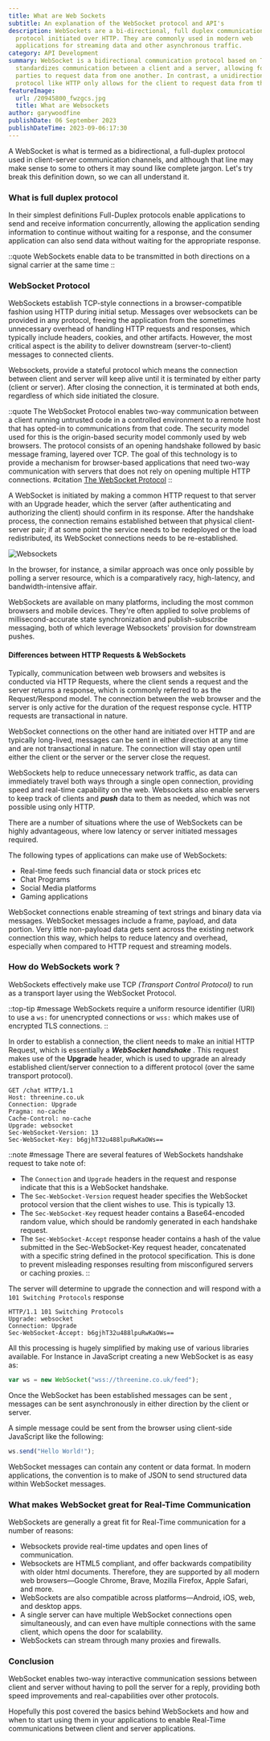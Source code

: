 ```yaml
---
title: What are Web Sockets
subtitle: An explanation of the WebSocket protocol and API's
description: WebSockets are a bi-directional, full duplex communications
  protocol initiated over HTTP. They are commonly used in modern web
  applications for streaming data and other asynchronous traffic.
category: API Development
summary: WebSocket is a bidirectional communication protocol based on TCP that
  standardizes communication between a client and a server, allowing for both
  parties to request data from one another. In contrast, a unidirectional
  protocol like HTTP only allows for the client to request data from the server.
featureImage:
  url: /20945800_fwzgcs.jpg
  title: What are Websockets
author: garywoodfine
publishDate: 06 September 2023
publishDateTime: 2023-09-06:17:30
---
```

A WebSocket is what is termed as a  bidirectional, a full-duplex protocol used in client-server communication channels, 
and although that line may make sense to some to others it may sound like complete jargon.  Let's try break this definition
down, so we can all understand it.

### What is full duplex protocol

In their simplest definitions Full-Duplex protocols enable applications to send and receive information concurrently, allowing
the application sending information to continue without waiting for a response, and the consumer application can also send 
data without waiting for the appropriate response.

::quote
 WebSockets enable data to be transmitted in both directions on a signal carrier at the same time
::

### WebSocket Protocol

WebSockets establish TCP-style connections in a browser-compatible fashion using HTTP during initial setup. Messages 
over websockets can be provided in any protocol, freeing the application from the sometimes unnecessary overhead of
handling HTTP requests and responses, which typically include headers, cookies, and other artifacts. However, the most 
critical aspect is the ability to deliver downstream (server-to-client) messages to connected clients. 

Websockets, provide a stateful protocol which means the connection between client and server will keep alive until it is 
terminated by either party (client or server). After closing the connection, it is terminated at both ends, regardless
of which side initiated the closure.

::quote
 The WebSocket Protocol enables two-way communication between a client
 running untrusted code in a controlled environment to a remote host
 that has opted-in to communications from that code.  The security
 model used for this is the origin-based security model commonly used
 by web browsers.  The protocol consists of an opening handshake
 followed by basic message framing, layered over TCP.  The goal of
 this technology is to provide a mechanism for browser-based
 applications that need two-way communication with servers that does
 not rely on opening multiple HTTP connections.
#citation
 [The WebSocket Protocol](https://datatracker.ietf.org/doc/html/rfc6455)
::

A WebSocket is initiated by making a common HTTP request to that server with an Upgrade header, which the server 
(after authenticating and authorizing the client) should confirm in its response. After the handshake process, the 
connection remains established between that physical client-server pair; if at some point the service needs to be 
redeployed or the load redistributed, its WebSocket connections needs to be re-established.

![Websockets](https://res.cloudinary.com/threenine-co-uk/image/upload/websockets_o7yfpi.png "WebSocket protocol")

In the browser, for instance, a similar approach was once only possible by polling a server resource, which is a 
comparatively racy, high-latency, and bandwidth-intensive affair.

WebSockets are available on many platforms, including the most common browsers and mobile devices. They're often 
applied to solve problems of millisecond-accurate state synchronization and publish-subscribe messaging, both of which 
leverage Websockets' provision for downstream pushes. 


#### Differences between HTTP Requests & WebSockets

Typically, communication between web browsers and websites is conducted via HTTP Requests, where the client sends a request
and the server returns a response, which is commonly referred to as the Request/Respond model.  The connection between
the web browser and the server is only active for the duration of the request response cycle. HTTP requests are transactional
in nature.

WebSocket connections on the other hand are initiated over HTTP and are typically long-lived, messages can be sent in 
either direction at any time and are not transactional in nature. The connection will stay open until either the client 
or the server or the server close the request.

WebSockets help to reduce unnecessary network traffic, as data can immediately travel both ways through a single open 
connection, providing speed and real-time capability on the web. Websockets also enable servers to keep track of 
clients and _**push**_ data to them as needed, which was not possible using only HTTP.

There are a number of situations where the use of WebSockets can be highly advantageous, where low latency or server
initiated  messages required.

The following types of applications can make use of WebSockets:

* Real-time feeds such financial data or stock prices etc
* Chat Programs
* Social Media platforms
* Gaming applications

WebSocket connections enable streaming of text strings and binary data via messages. WebSocket messages include a frame,
payload, and data portion. Very little non-payload data gets sent across the existing network connection this way, 
which helps to reduce latency and overhead, especially when compared to HTTP request and streaming models.


### How do WebSockets work ?

WebSockets effectively make use TCP _(Transport Control Protocol)_ to run as a transport layer using the WebSocket Protocol.

::top-tip
#message
WebSockets require a uniform resource identifier (URI) to use a `ws:` for unencrypted connections or `wss:`
which makes use of encrypted TLS connections.
::

In order to establish a connection, the client needs to make an initial HTTP Request, which is essentially a **_WebSocket
handshake_** . This request makes use of the **Upgrade**  header, which is  used to upgrade an already established 
client/server connection to a different protocol (over the same transport protocol).


```http request
GET /chat HTTP/1.1
Host: threenine.co.uk
Connection: Upgrade
Pragma: no-cache
Cache-Control: no-cache
Upgrade: websocket
Sec-WebSocket-Version: 13
Sec-WebSocket-Key: b6gjhT32u488lpuRwKaOWs==
```
::note
#message 
 There are several features of WebSockets handshake request to take note of:
 * The `Connection` and `Upgrade` headers in the request and response indicate that this is a WebSocket handshake.
 * The `Sec-WebSocket-Version` request header specifies the WebSocket protocol version that the client wishes to use. This is typically 13. 
 * The `Sec-WebSocket-Key` request header contains a Base64-encoded random value, which should be randomly generated in each handshake request.
 * The `Sec-WebSocket-Accept` response header contains a hash of the value submitted in the Sec-WebSocket-Key request header, 
concatenated with a specific string defined in the protocol specification. This is done to prevent misleading responses resulting from 
misconfigured servers or caching proxies.
::

The server will determine to upgrade the connection and will respond with a `101 Switching Protocols` response

```http
HTTP/1.1 101 Switching Protocols
Upgrade: websocket
Connection: Upgrade
Sec-WebSocket-Accept: b6gjhT32u488lpuRwKaOWs==
```

All this processing is hugely simplified by making use of various libraries available. For Instance in JavaScript creating
a new WebSocket is as easy as:

```javascript
var ws = new WebSocket("wss://threenine.co.uk/feed");
```
Once the WebSocket has been established messages can be sent , messages can be sent asynchronously in either direction by the client or server.

A simple message could be sent from the browser using client-side JavaScript like the following:

```javascript
ws.send("Hello World!");
```
WebSocket messages can contain any content or data format. In modern applications, the convention is to make of JSON 
to send structured data within WebSocket messages.

### What makes WebSocket great for Real-Time Communication

WebSockets are generally a great fit for Real-Time communication for a number of reasons:

* Websockets provide real-time updates and open lines of communication.
* Websockets are HTML5 compliant, and offer backwards compatibility with older html documents. Therefore, they are supported by all modern web browsers—Google Chrome, Brave, Mozilla Firefox, Apple Safari, and more.
* WebSockets are also compatible across platforms—Android, iOS, web, and desktop apps.
* A single server can have multiple WebSocket connections open simultaneously, and can even have multiple connections with the same client, which opens the door for scalability.
* WebSockets can stream through many proxies and firewalls.


### Conclusion
WebSocket enables two-way interactive communication sessions between client and server without having to poll the server 
for a reply, providing both speed improvements and real-capabilities over other protocols. 

Hopefully this post covered the basics behind WebSockets and how and when to start using them in your applications to
enable Real-Time communications between client and server applications.